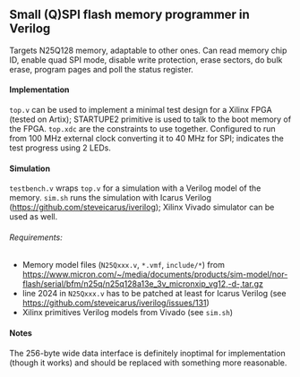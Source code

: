 ## Small (Q)SPI flash memory programmer in Verilog

Targets N25Q128 memory, adaptable to other ones.
Can read memory chip ID, enable quad SPI mode, disable write protection, erase sectors, do bulk erase, program pages and poll the status register.


#### Implementation
`top.v` can be used to implement a minimal test design for a Xilinx FPGA (tested on Artix); STARTUPE2 primitive is used to talk to the boot memory of the FPGA. `top.xdc` are the constraints to use together. Configured to run from 100 MHz external clock converting it to 40 MHz for SPI; indicates the test progress using 2 LEDs.


#### Simulation
`testbench.v` wraps `top.v` for a simulation with a Verilog model of the memory. `sim.sh` runs the simulation with Icarus Verilog (https://github.com/steveicarus/iverilog); Xilinx Vivado simulator can be used as well. 
###### Requirements:
- Memory model files (`N25Qxxx.v`, `*.vmf`, `include/*`) from https://www.micron.com/~/media/documents/products/sim-model/nor-flash/serial/bfm/n25q/n25q128a13e_3v_micronxip_vg12,-d-,tar.gz
- line 2024 in `N25Qxxx.v` has to be patched at least for Icarus Verilog (see https://github.com/steveicarus/iverilog/issues/131)
- Xilinx primitives Verilog models from Vivado (see `sim.sh`)

#### Notes
The 256-byte wide data interface is definitely inoptimal for implementation (though it works) and should be replaced with something more reasonable.
